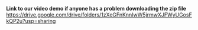 **Link to our video demo if anyone has a problem downloading the zip file**
https://drive.google.com/drive/folders/1zXeGFnKnnIwW5jrmwXJFWyUGosFkQP2u?usp=sharing
